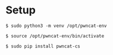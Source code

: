 # Setup

`$ sudo python3 -m venv /opt/pwncat-env`

`$ source /opt/pwncat-env/bin/activate`

`$ sudo pip install pwncat-cs`